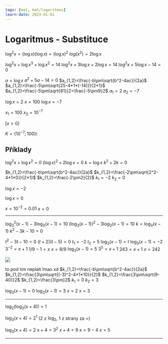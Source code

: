 ```yaml
---
tags: [mat, mat/logaritmus]
learn-date: 2023-01-01
---
```

# Logaritmus - Substituce

$\log^2x=(\log x)(\log x)=(\log x)^2$
$log(x^2)=2\log x$

$\log^2x+\log x^3+\log x^2=14$
$\log^2x+3\log x+2\log x=14$
$\log^2x+5\log x-14=0$

$a=\log x$
$a^2+5a-14=0$
$a_{1,2}=\frac{-b\pm\sqrt{b^2-4ac}}{2a}$
$a_{1,2}=\frac{-5\pm\sqrt{25-4*1*(-14)}}{2*1}$
$a_{1,2}=\frac{-5\pm\sqrt{81}}2=\frac{-5\pm9}2$
$a_1=2$
$a_2=-7$

$\log x=2$
$x=100$
$\log x = -7$

$x_1=100$
$x_2=10^{-7}$

$[x>0]$

$K=\{10^{-7};100\}$!



## Příklady


$\log^2x+\log x^2=0$
$(\log x)^2+2\log x=0$
$k=\log x$
$k^2+2k=0$

$k_{1,2}=\frac{-b\pm\sqrt{b^2-4ac}}{2a}$
$k_{1,2}=\frac{-2\pm\sqrt{2^2-4*1*0}}{2*1}$
$k_{1,2}=\frac{-2\pm2}{2}$
$k_1=-2$
$k_2=0$

$\log x=-2$

$\log x=0$

$x=10^{-2}=0.01$
$x=0$

---

$\log^2_3(x-1)-3\log_3(x-1)=10$
$(\log_3(x-1))^2-3\log_3(x-1)=10$
$k=\log_3(x-1)$
$k^2-3k-10=0$

$t^2-3t-10=0$
$(t+2)(t-5)=0$
$t_1=-2$
$t_2=5$
$\log_3(x-1)=t$
$\log_3(x-1)=-2$
$3^{-2}=x+1$
$1/9-1=x$
$x=8/9$
$\log_3(x-1)=5$
$3^5=x+1$
$243=x+1$
$x=242$

![](Pasted%20image%2020221219193816.png)

to pod tim neplati lmao xd
$k_{1,2}=\frac{-b\pm\sqrt{b^2-4ac}}{2a}$
$k_{1,2}=\frac{3\pm\sqrt{(-3)^2-4*1*10}}{2}$
$k_{1,2}=\frac{3\pm\sqrt{9-40}}2$
$k_{1,2}=\frac{3\pm}2$
$k_1=0$
$k_2=3$

$\log_3(x-1)=0$
$\log_3(x-1)=3$
$x=2$
$x=3$

---

$\log_2(\log_3(x+4))=1$

$\log_3(x+4)=2^1$
($2$ z $\log_2$, $1$ z strany za =)

$\log_3(x+4)=2$
$x+4=3^2$
$x+4=9$
$x=9-4$
$x=5$

---

